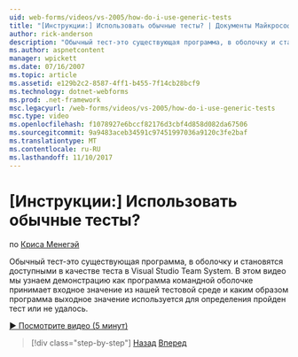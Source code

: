 ```yaml
---
uid: web-forms/videos/vs-2005/how-do-i-use-generic-tests
title: "[Инструкции:] Использовать обычные тесты? | Документы Майкрософт"
author: rick-anderson
description: "Обычный тест-это существующая программа, в оболочку и становятся доступными в качестве теста в Visual Studio Team System. В этом видео мы узнаем, как..."
ms.author: aspnetcontent
manager: wpickett
ms.date: 07/16/2007
ms.topic: article
ms.assetid: e129b2c2-8587-4ff1-b455-7f14cb28bcf9
ms.technology: dotnet-webforms
ms.prod: .net-framework
msc.legacyurl: /web-forms/videos/vs-2005/how-do-i-use-generic-tests
msc.type: video
ms.openlocfilehash: f1078927e6bccf82176d3cbf4d858d082da67506
ms.sourcegitcommit: 9a9483aceb34591c97451997036a9120c3fe2baf
ms.translationtype: MT
ms.contentlocale: ru-RU
ms.lasthandoff: 11/10/2017
---
```

<a name="how-do-i-use-generic-tests"></a>[Инструкции:] Использовать обычные тесты?
====================
по [Криса Менегэй](https://twitter.com/CMenegay)

Обычный тест-это существующая программа, в оболочку и становятся доступными в качестве теста в Visual Studio Team System. В этом видео мы узнаем демонстрацию как программа командной оболочке принимает входное значение из нашей тестовой среде и каким образом программа выходное значение используется для определения пройден тест или не удалось.

[&#9654; Посмотрите видео (5 минут)](https://channel9.msdn.com/Blogs/ASP-NET-Site-Videos/how-do-i-use-generic-tests)

>[!div class="step-by-step"]
[Назад](how-do-i-enforce-coding-standards-with-code-analysis.md)
[Вперед](how-do-i-publish-and-analyze-test-results.md)
